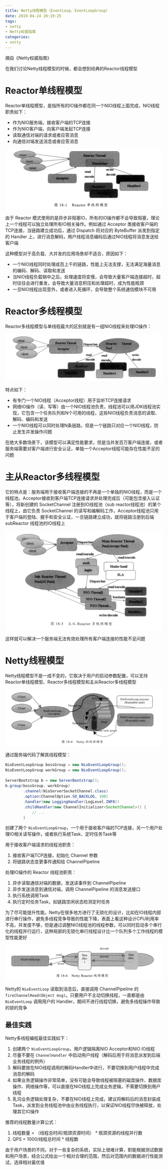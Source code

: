 ```yaml
---
title: Netty线程模型（EventLoop、EventLoopGroup）
date: 2019-04-24 20:19:25
tags:
- netty
- Netty权威指南
categories: 
- netty
---
```


摘自《Netty权威指南》

在我们讨论Netty线程模型的时候，都会想到经典的Reactor线程模型

# Reactor单线程模型

Reactor单线程模型，是指所有的IO操作都在同一个NIO线程上面完成，NIO线程职责如下：
* 作为NIO服务端，接收客户端的TCP连接
* 作为NIO客户端，向客户端发起TCP连接
* 读取通信对端的请求或者应答消息
* 向通信对端发送消息或者应答消息

![](/images/netty/Reactor单线程模型.png)

由于 Reactor 模式使用的是异步非阻塞IO，所有的IO操作都不会导致阻塞，理论上一个线程可以独立处理所有IO相关操作。例如通过 Acceptor 类接收客户端的TCP连接，当链路建立成功后，通过 Dispatch 将对应的 ByteBuffer 派发到指定的 Handler 上，进行消息解码，用户线程消息编码后通过NIO线程将消息发送给客户端

这种模型对于高负载、大并发的应用场景却不适合，原因如下：
* 一个NIO线程同时处理成百上千的链路，性能上无法支撑，无法满足海量消息的编码、解码、读取和发送
* 当NIO线程负载锅中之后，处理速度将变慢，会导致大量客户端连接超时，超时往往会进行重发，会导致大量消息积压和处理超时，成为性能瓶颈
* 一旦NIO线程出现意外，或者进入死循环，会导致整个系统通信模块不可用

# Reactor多线程模型

Reactor多线程模型与单线程最大的区别就是有一组NIO线程来处理IO操作：

![](/images/netty/Reactor多线程模型.png)

特点如下：
* 有专门一个NIO线程（Acceptor线程）用于监听TCP连接请求
* 网络IO操作（读、写等）由一个NIO线程池负责，线程池可以用JDK线程池实现，它包含一个任务队列和N个可用的线程，这些NIO线程负责消息的读取、解码、编码和发送
* 一个NIO线程可以同时处理N条链路，但是一个链路只对应一个NIO线程，防止发生并发操作问题

在绝大多数场景下，该模型可以满足性能要求，但是当并发百万客户端连接，或者服务端需要对客户端进行安全认证，单独一个Acceptor线程可能存在性能不足的问题

# 主从Reactor多线程模型

它的特点是：服务端用于接收客户端连接的不再是一个单独的NIO线程，而是一个线程池。Acceptor接收到客户端TCP连接请求并处理完成后（可能包含接入认证等），将新创建的 SocketChannel 注册到IO线程池（sub reactor线程池）的某个线程上，由它负责 SocketChannel 的读写和编解码工作，Acceptor线程池只用于客户端的登陆、握手和安全认证，一旦链路建立成功，就将链路注册到后端 subReactor 线程池的IO线程上

![](/images/netty/主从Reactor多线程模型.png)

这样就可以解决一个服务端无法有效处理所有客户端连接的性能不足问题

# Netty线程模型

Netty线程模型不是一成不变的，它取决于用户的启动参数配置，可以支持Reactor单线程模型、Reactor多线程模型和主从Reactor多线程模型

![](/images/netty/Netty线程模型.png)

通过服务端代码了解其线程模型：

```java
NioEventLoopGroup bossGroup = new NioEventLoopGroup();
NioEventLoopGroup workGroup = new NioEventLoopGroup();

ServerBootstrap b = new ServerBootstrap();
b.group(bossGroup, workGroup)
        .channel(NioServerSocketChannel.class)
        .option(ChannelOption.SO_BACKLOG, 100)
        .handler(new LoggingHandler(LogLevel.INFO))
        .childHandler(new ChannelInitializer<SocketChannel>() {
            // ...
        }
```

创建了两个 `NioEventLoopGroup`，一个用于接收客户端的TCP连接，另一个用户处理IO相关读写操作，或者执行系统Task、定时任务Task等

用于接收客户端请求的线程池职责：
1. 接收客户端TCP连接，初始化 Channel 参数
2. 将链路状态变更事件通知给 ChannelPipeline

处理IO操作的 Reactor 线程池职责：
1. 异步读取通信对端的数据，发送读事件到 ChannelPipeline
2. 异步发送消息到通信对端，调用 ChannelPipeline 的消息发送接口
3. 执行系统调用Task
4. 执行定时任务Task，如链路空闲状态检测定时任务

为了尽可能提升性能，Netty在很多地方进行了无锁化的设计，比如在IO线程内部进行串行操作，避免多线程竞争导致的性能下降，表面上看这种设计CPU利用率不高，并发度不够，但是通过调整NIO线程池的线程参数，可以同时启动多个串行化的线程并行运行，这种局部的无锁化串行线程设计比一个队列多个工作线程的模型性能更好

![](/images/netty/Netty线程模型2.png)

Netty的 `NioEventLoop` 读取到消息后，直接调用 ChannelPipeline 的 `fireChannelRead(Object msg)`。只要用户不主动切换线程，一直都是由 `NioEventLoop` 调用用户的 Handler，期间不进行线程切换，避免多线程操作导致的锁的竞争

## 最佳实践

Netty多线程编程最佳实践如下：
1. 创建两个 `NioEventLoopGroup`，用户逻辑隔离NIO Acceptor和NIO IO线程
2. 尽量不要在 `ChannelHandler` 中启动用户线程（解码后用于将消息派发到后端业务线程的例外）
3. 解码要放在NIO线程调用的解码Handler中进行，不要切换到用户线程中完成消息的解码
4. 如果业务逻辑操作非常简单，没有可能会导致线程被阻塞的磁盘操作、数据库操作、网络操作等，可以直接在NIO线程上完成业务逻辑，不需要切换到用户线程
5. 乳沟业务逻辑处理复杂，不要在NIO线程上完成，建议将解码后的消息封装成Task，派发到业务线程池中由业务线程执行，以保证NIO线程尽快被释放，处理其它IO操作

推荐的线程数量计算公式：
1. 线程数量 = （线程总时间/瓶颈资源时间） * 瓶颈资源的线程并行数
2. QPS = 1000/线程总时间 * 线程数

由于用户场景的不同，对于一些复杂的系统，实际上很难计算，职能根据测试数据和用户场景，结合公式给出一个相对合理的范围，然后对范围内的数据进行性能测试，选择相对最优值

